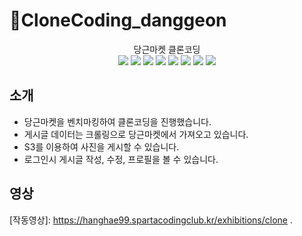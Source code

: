 # 🥕CloneCoding_danggeon

<p align="center">
  당근마켓 클론코딩<br>
  <img src="https://img.shields.io/badge/Java-007396?style=flat-square&logo=Java&logoColor=white"/>
  <img src="https://img.shields.io/badge/SpringBoot-6DB33F?style=flat-square&logo=Spring&logoColor=white"/>
  <img src="https://img.shields.io/badge/React-61DAFB?style=flat-square&logo=react&logoColor=white"/>
  <img src="https://img.shields.io/badge/MySQL-4479A1?style=flat-square&logo=MySQL&logoColor=white"/>
  <img src="https://img.shields.io/badge/Json_Web_Tokens-000000?style=flat-square&logo=Json-Web-Tokens&logoColor=white"/>
  <img src="https://img.shields.io/badge/AmazonS3-569A31?style=flat-square&logo=amazon-s3&logoColor=white"/>
  <img src="https://img.shields.io/badge/aws-232F3E?style=flat-square&logo=amazon-aws&logoColor=white"/>
  <img src="https://img.shields.io/badge/Selenium-orenge?style=flat-square&logo=Selenium&logoColor=white"/>
</p>

## 소개

- 당근마켓을 벤치마킹하여 클론코딩을 진행했습니다.
- 게시글 데이터는 크롤링으로 당근마켓에서 가져오고 있습니다.
- S3를 이용하여 사진을 게시할 수 있습니다.
- 로그인시 게시글 작성, 수정, 프로필을 볼 수 있습니다.

## 영상

[작동영상]: https://hanghae99.spartacodingclub.kr/exhibitions/clone .




